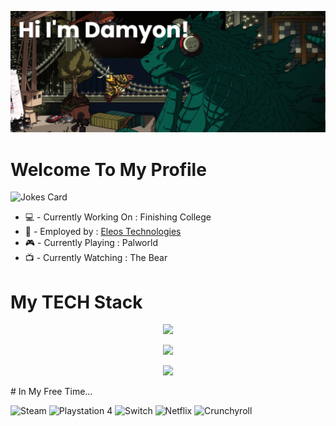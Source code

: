 ![header](./banner.png)
# Welcome To My Profile
![Jokes Card](https://readme-jokes.vercel.app/api)

* 💻 - Currently Working On : Finishing College
* 💼 - Employed by : [Eleos Technologies](github.com/DamyonOEleos)
* 🎮 - Currently Playing : Palworld
* 📺 - Currently Watching : The Bear
# My TECH Stack
<p align="center">
  <a href="https://skillicons.dev">
    <img src="https://skillicons.dev/icons?i=c,cpp,java,css,html,nodejs,js,md,ocaml,php,py" />
  </a>
</p>
<p align="center">
  <a href="https://skillicons.dev">
    <img src="https://skillicons.dev/icons?i=git,aws,eclipse,bots,github,heroku,mongodb,postman,powershell,unity,vscode" />
  </a>
</p>
<p align="center">
  <a href="https://skillicons.dev">
    <img src="https://skillicons.dev/icons?i=linux,windows" />
  </a>
</p>
# In My Free Time...

![Steam](https://img.shields.io/badge/steam-%23000000.svg?style=for-the-badge&logo=steam&logoColor=white) ![Playstation 4](https://img.shields.io/badge/Playstation%204-003791?style=for-the-badge&logo=playstation-4&logoColor=white) ![Switch](https://img.shields.io/badge/Switch-E60012?style=for-the-badge&logo=nintendo-switch&logoColor=white) ![Netflix](https://img.shields.io/badge/Netflix-E50914?style=for-the-badge&logo=netflix&logoColor=white) ![Crunchyroll](https://img.shields.io/badge/Crunchyroll-F47521?style=for-the-badge&logo=crunchyroll&logoColor=white)
